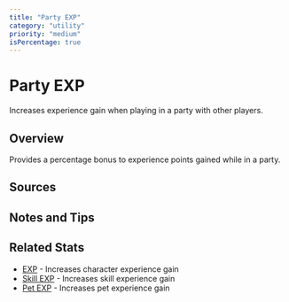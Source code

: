 ```yaml
---
title: "Party EXP"
category: "utility"
priority: "medium"
isPercentage: true
---
```


# Party EXP

Increases experience gain when playing in a party with other players.

## Overview

Provides a percentage bonus to experience points gained while in a party.

## Sources

## Notes and Tips


## Related Stats

- [EXP](/stats/exp) - Increases character experience gain
- [Skill EXP](/stats/skill-exp) - Increases skill experience gain
- [Pet EXP](/stats/pet-exp) - Increases pet experience gain